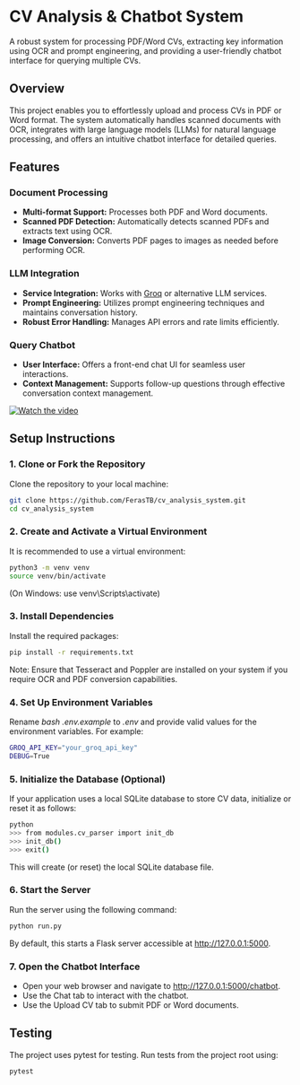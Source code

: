 # CV Analysis & Chatbot System

A robust system for processing PDF/Word CVs, extracting key information using OCR and prompt engineering, and providing a user-friendly chatbot interface for querying multiple CVs.

## Overview

This project enables you to effortlessly upload and process CVs in PDF or Word format. The system automatically handles scanned documents with OCR, integrates with large language models (LLMs) for natural language processing, and offers an intuitive chatbot interface for detailed queries.

## Features

### Document Processing
- **Multi-format Support:** Processes both PDF and Word documents.
- **Scanned PDF Detection:** Automatically detects scanned PDFs and extracts text using OCR.
- **Image Conversion:** Converts PDF pages to images as needed before performing OCR.

### LLM Integration
- **Service Integration:** Works with [Groq](https://pypi.org/project/groq/) or alternative LLM services.
- **Prompt Engineering:** Utilizes prompt engineering techniques and maintains conversation history.
- **Robust Error Handling:** Manages API errors and rate limits efficiently.

### Query Chatbot
- **User Interface:** Offers a front-end chat UI for seamless user interactions.
- **Context Management:** Supports follow-up questions through effective conversation context management.

[![Watch the video](https://img.youtube.com/vi/wNAywNdcqHQ/0.jpg)](https://www.youtube.com/watch?v=wNAywNdcqHQ)

## Setup Instructions

### 1. Clone or Fork the Repository

Clone the repository to your local machine:

```bash
git clone https://github.com/FerasTB/cv_analysis_system.git
cd cv_analysis_system
```
### 2. Create and Activate a Virtual Environment

It is recommended to use a virtual environment:

```bash
python3 -m venv venv
source venv/bin/activate
```
(On Windows: use venv\Scripts\activate)
### 3. Install Dependencies

Install the required packages:

```bash
pip install -r requirements.txt
```
Note: Ensure that Tesseract and Poppler are installed on your system if you require OCR and PDF conversion capabilities.
### 4. Set Up Environment Variables

Rename *bash .env.example* to *.env* and provide valid values for the environment variables. For example:


```bash
GROQ_API_KEY="your_groq_api_key"
DEBUG=True
```
### 5. Initialize the Database (Optional)

If your application uses a local SQLite database to store CV data, initialize or reset it as follows:

```bash
python
>>> from modules.cv_parser import init_db
>>> init_db()
>>> exit()
```
This will create (or reset) the local SQLite database file.

### 6. Start the Server

Run the server using the following command:

```bash
python run.py
```
By default, this starts a Flask server accessible at http://127.0.0.1:5000.

### 7. Open the Chatbot Interface

- Open your web browser and navigate to http://127.0.0.1:5000/chatbot.
- Use the Chat tab to interact with the chatbot.
- Use the Upload CV tab to submit PDF or Word documents.

## Testing

The project uses pytest for testing. Run tests from the project root using:


```bash
pytest
```


